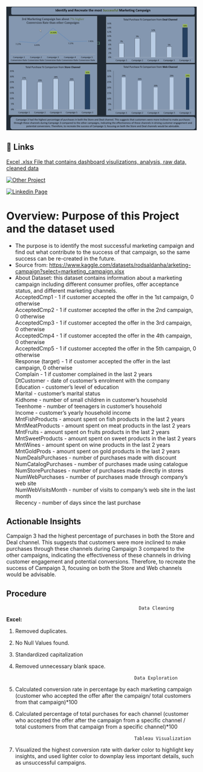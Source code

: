 ![Screenshot_1](https://github.com/HaomingChen1998/Portfolio-Project/blob/main/Excel_marketing_conversion_channel_analysis/Dashboard%20Preview.png)

## 🔗 Links
  [Excel .xlsx File that contains dashboard visulizations, analysis, raw data, cleaned data](https://github.com/HaomingChen1998/Portfolio-Project/blob/main/Excel_marketing_conversion_channel_analysis/marketing_conversion_channel_analysis_dashboard.xlsx)

  [![Other Project](https://github.com/HaomingChen1998/Portfolio-Project)](https://github.com/HaomingChen1998/Portfolio-Project/)
  
  [![Linkedin Page](https://www.linkedin.com/in/haomingchen1998/)](https://www.linkedin.com/in/haomingchen1998/)


# Overview: Purpose of this Project and the dataset used
- The purpose is to identify the most successful marketing campaign and find out what contribute to the success of that campaign, so the same success can be re-created in the future.
- Source from: https://www.kaggle.com/datasets/rodsaldanha/arketing-campaign?select=marketing_campaign.xlsx
- About Dataset: this dataset contains information about a marketing campaign including different consumer profiles, offer acceptance status, and different marketing channels.<br />
AcceptedCmp1 - 1 if customer accepted the offer in the 1st campaign, 0 otherwise<br />
AcceptedCmp2 - 1 if customer accepted the offer in the 2nd campaign, 0 otherwise<br />
AcceptedCmp3 - 1 if customer accepted the offer in the 3rd campaign, 0 otherwise<br />
AcceptedCmp4 - 1 if customer accepted the offer in the 4th campaign, 0 otherwise<br />
AcceptedCmp5 - 1 if customer accepted the offer in the 5th campaign, 0 otherwise<br />
Response (target) - 1 if customer accepted the offer in the last campaign, 0 otherwise<br />
Complain - 1 if customer complained in the last 2 years<br />
DtCustomer - date of customer’s enrolment with the company<br />
Education - customer’s level of education<br />
Marital - customer’s marital status<br />
Kidhome - number of small children in customer’s household<br />
Teenhome - number of teenagers in customer’s household<br />
Income - customer’s yearly household income<br />
MntFishProducts - amount spent on fish products in the last 2 years<br />
MntMeatProducts - amount spent on meat products in the last 2 years<br />
MntFruits - amount spent on fruits products in the last 2 years<br />
MntSweetProducts - amount spent on sweet products in the last 2 years<br />
MntWines - amount spent on wine products in the last 2 years<br />
MntGoldProds - amount spent on gold products in the last 2 years<br />
NumDealsPurchases - number of purchases made with discount<br />
NumCatalogPurchases - number of purchases made using catalogue<br />
NumStorePurchases - number of purchases made directly in stores<br />
NumWebPurchases - number of purchases made through company’s web site<br />
NumWebVisitsMonth - number of visits to company’s web site in the last month<br />
Recency - number of days since the last purchase<br />



## Actionable Insights


Campaign 3 had the highest percentage of purchases in both the Store and Deal channel. This suggests that customers were more inclined to make purchases through these channels during Campaign 3 compared to the other campaigns, indicating the effectiveness of these channels in driving customer engagement and potential conversions. Therefore, to recreate the success of Campaign 3, focusing on both the Store and Web channels would be advisable.



## Procedure

                                                     Data Cleaning  
  **Excel:** 
1.	Removed duplicates.
2.	No Null Values found.
3.	Standardized capitalization
4.	Removed unnecessary blank space.<br />
      



                                                    Data Exploration
1. Calculated conversion rate in percentage by each marketing campaign (customer who accepted the offer after the campaign/ total customers from that campaign)*100
2. Calculated percentage of total purchases for each channel (customer who accepted the offer after the campaign from a specific channel / total customers from that campaign from a specific channel)*100
  
    
                                                   Tableau Visualization 
1. Visualized the highest conversion rate with darker color to highlight key insights, and used lighter color to downplay less important details, such as unsuccessful campaigns.


